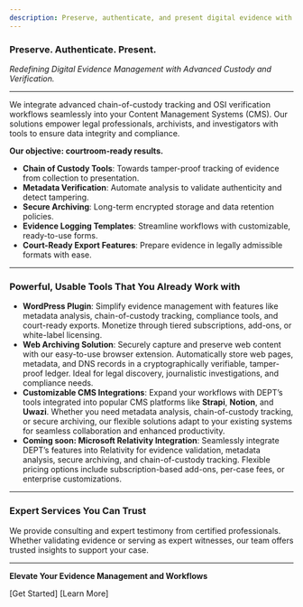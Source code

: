 ```yaml
---
description: Preserve, authenticate, and present digital evidence with advanced chain-of-custody tracking and metadata verification. Seamlessly integrate our tools into your CMS to ensure data integrity, compliance, and courtroom-ready results. Designed for legal professionals, archivists, and investigators, our solutions include secure archiving, evidence logging templates, and court-ready export features. Transform your workflows today!
---
```


### Preserve. Authenticate. Present.

_Redefining Digital Evidence Management with Advanced Custody and Verification._

---

We integrate advanced chain-of-custody tracking and OSI verification workflows seamlessly into your Content Management Systems (CMS). Our solutions empower legal professionals, archivists, and investigators with tools to ensure data integrity and compliance.

**Our objective: courtroom-ready results.**

- **Chain of Custody Tools**: Towards tamper-proof tracking of evidence from collection to presentation.
- **Metadata Verification**: Automate analysis to validate authenticity and detect tampering.
- **Secure Archiving**: Long-term encrypted storage and data retention policies.
- **Evidence Logging Templates**: Streamline workflows with customizable, ready-to-use forms.
- **Court-Ready Export Features**: Prepare evidence in legally admissible formats with ease.

---

### **Powerful, Usable Tools That You Already Work with**

- **WordPress Plugin**: Simplify evidence management with features like metadata analysis, chain-of-custody tracking, compliance tools, and court-ready exports. Monetize through tiered subscriptions, add-ons, or white-label licensing.
- **Web Archiving Solution**: Securely capture and preserve web content with our easy-to-use browser extension. Automatically store web pages, metadata, and DNS records in a cryptographically verifiable, tamper-proof ledger. Ideal for legal discovery, journalistic investigations, and compliance needs.
- **Customizable CMS Integrations**: Expand your workflows with DEPT’s tools integrated into popular CMS platforms like **Strapi**, **Notion**, and **Uwazi**. Whether you need metadata analysis, chain-of-custody tracking, or secure archiving, our flexible solutions adapt to your existing systems for seamless collaboration and enhanced productivity.
- **Coming soon: Microsoft Relativity Integration**: Seamlessly integrate DEPT’s features into Relativity for evidence validation, metadata analysis, secure archiving, and chain-of-custody tracking. Flexible pricing options include subscription-based add-ons, per-case fees, or enterprise customizations.

---

### **Expert Services You Can Trust**

We provide consulting and expert testimony from certified professionals. Whether validating evidence or serving as expert witnesses, our team offers trusted insights to support your case.

---

**Elevate Your Evidence Management and Workflows**

[Get Started] [Learn More]
